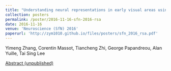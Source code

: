 ```yaml
---
title: "Understanding neural representations in early visual areas using convolutional neural networks"
collection: posters
permalink: /poster/2016-11-16-sfn-2016-rsa
date: 2016-11-16
venue: 'Neuroscience (SfN) 2016'
paperurl: 'http://zym1010.github.io/files/posters/sfn_2016_rsa.pdf'
---
```


Yimeng Zhang, Corentin Massot, Tiancheng Zhi, George Papandreou, Alan Yuille, Tai Sing Lee

[Abstract (unpublished)](http://zym1010.github.io/files/posters/COSYNE_0494_dc4c1499a782.pdf)

